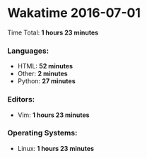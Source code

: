 # Wakatime 2016-07-01

Time Total: **1 hours 23 minutes**

### Languages:
- HTML: **52 minutes** 
- Other: **2 minutes** 
- Python: **27 minutes** 

### Editors:
- Vim: **1 hours 23 minutes** 

### Operating Systems:
- Linux: **1 hours 23 minutes** 

